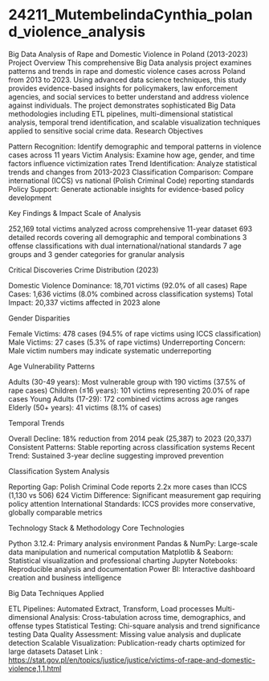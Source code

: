 # 24211_MutembelindaCynthia_poland_violence_analysis
Big Data Analysis of Rape and Domestic Violence in Poland (2013-2023)
Project Overview
This comprehensive Big Data analysis project examines patterns and trends in rape and domestic violence cases across Poland from 2013 to 2023. Using advanced data science techniques, this study provides evidence-based insights for policymakers, law enforcement agencies, and social services to better understand and address violence against individuals.
The project demonstrates sophisticated Big Data methodologies including ETL pipelines, multi-dimensional statistical analysis, temporal trend identification, and scalable visualization techniques applied to sensitive social crime data.
Research Objectives

Pattern Recognition: Identify demographic and temporal patterns in violence cases across 11 years
Victim Analysis: Examine how age, gender, and time factors influence victimization rates
Trend Identification: Analyze statistical trends and changes from 2013-2023
Classification Comparison: Compare international (ICCS) vs national (Polish Criminal Code) reporting standards
Policy Support: Generate actionable insights for evidence-based policy development


Key Findings & Impact
Scale of Analysis

252,169 total victims analyzed across comprehensive 11-year dataset
693 detailed records covering all demographic and temporal combinations
3 offense classifications with dual international/national standards
7 age groups and 3 gender categories for granular analysis

Critical Discoveries
Crime Distribution (2023)

Domestic Violence Dominance: 18,701 victims (92.0% of all cases)
Rape Cases: 1,636 victims (8.0% combined across classification systems)
Total Impact: 20,337 victims affected in 2023 alone

Gender Disparities

Female Victims: 478 cases (94.5% of rape victims using ICCS classification)
Male Victims: 27 cases (5.3% of rape victims)
Underreporting Concern: Male victim numbers may indicate systematic underreporting

Age Vulnerability Patterns

Adults (30-49 years): Most vulnerable group with 190 victims (37.5% of rape cases)
Children (≤16 years): 101 victims representing 20.0% of rape cases
Young Adults (17-29): 172 combined victims across age ranges
Elderly (50+ years): 41 victims (8.1% of cases)

Temporal Trends

Overall Decline: 18% reduction from 2014 peak (25,387) to 2023 (20,337)
Consistent Patterns: Stable reporting across classification systems
Recent Trend: Sustained 3-year decline suggesting improved prevention

Classification System Analysis

Reporting Gap: Polish Criminal Code reports 2.2x more cases than ICCS (1,130 vs 506)
624 Victim Difference: Significant measurement gap requiring policy attention
International Standards: ICCS provides more conservative, globally comparable metrics


Technology Stack & Methodology
Core Technologies

Python 3.12.4: Primary analysis environment
Pandas & NumPy: Large-scale data manipulation and numerical computation
Matplotlib & Seaborn: Statistical visualization and professional charting
Jupyter Notebooks: Reproducible analysis and documentation
Power BI: Interactive dashboard creation and business intelligence

Big Data Techniques Applied

ETL Pipelines: Automated Extract, Transform, Load processes
Multi-dimensional Analysis: Cross-tabulation across time, demographics, and offense types
Statistical Testing: Chi-square analysis and trend significance testing
Data Quality Assessment: Missing value analysis and duplicate detection
Scalable Visualization: Publication-ready charts optimized for large datasets
Dataset Link : https://stat.gov.pl/en/topics/justice/justice/victims-of-rape-and-domestic-violence,1,1.html 
